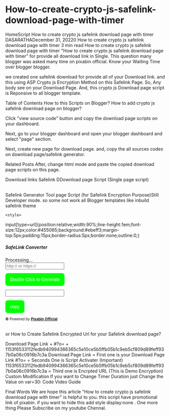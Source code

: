 # How-to-create-crypto-js-safelink-download-page-with-timer
HomeScript
How to create crypto js safelink download page with timer
DASARATHADecember 31, 20220
How to create crypto js safelink download page with timer
3 min read
How to create crypto js safelink download page with timer
"How to create crypto js safelink download page with timer" for provide all download link in Single. This question many blogger was asked many time on pixabin official. Know your Waiting Time over blogger blogger.

we created one safelink download for provide all of your Download link. and this using ASP Crypto js Encryption Method on this Safelink Page. So, Any body see on your Download Page. And, this crypto js Download page script is Reponsive to all blogger template.

Table of Contents
How to this Scripts on Blogger?
How to add crypto js safelink download page on blogger?

Click "view source code" button and copy the download page scripts on your dashboard.

Next, go to your blogger dashboard and open your blogger dashboard and select "page" section.

Next, create new page for download page. and, copy the all sources codes on download page/safelink generator.

Related Posts
After, change html mode and paste the copied download page scripts on this page.

Download links
Safelink DDownload page Script (Single page script)
<style>
  .d-none{display:none;opacity:0!important}.badge{color:#fff;font-size:1.1em;font-weight:800;background-color:#0f0;border-radius:5px;box-decoration-break:clone;display:inline;position:relative;line-height:1.6}.badge{display:inline-flex;justify-content:center;align-items:center;text-align:center;color:#000;height:75px;width:75px;outline:0;border:3px solid #000;border-radius:100%;background-color:#fff;font-size:1.5rem;margin-top:20px}.button{align-items:center;margin:12px 0;padding:10px 15px;border:0;border-radius:8px;line-height:20px;color:#fffdfc;background:#0f0;font-size:14px;white-space:nowrap;max-width:100%}
</style>
<div id="Pixabinprobee" style="display:block;"> <center> <button class="button d-none" id="btngetlink" type="button">Generate Link</button></center></div><center><div id='middle-post'><div id='gotolink'><div class='d-none' id='countdown'> <span class='badge'>30</span> </div><br><div class='d-none' id='alert-done'><p class="note" style="font-size: 0.8125em!important;"><b>Well Done!</b> The requested Your Link is Ready.</p></div></div></div><div> <button class='d-none button' disabled='disabled' id='btn-gotolink' type='button'>Go to link</button></div></center>
<div id="Creator"> <span style="text-align: center; display: none;"><b>©</b> Powered by <a href="http://www.pixabin.com" rel="dofollow" id="creditlink">Pixabin Official</a></span></div>
<script> var countDown = 30;</script>
<script type="text/javascript" src="https://cdn.jsdelivr.net/gh/Pixabin/js@8bc08ff0d2a8ab9b34ebc0c05c85187a604dac65/download-page-pixabin.js" rel="preload"></script>
Safelink Generator Tool page Script (for Safelink Encryption Purpose)Still Developer mode. so some not work all Blogger templates like inbuild safelink theme

    <style>
input[type=url]{position:relative;width:90%;line-height:1em;font-size:12px;color:#455065;background:#ebeff3;margin-top:5px;padding:15px;border-radius:5px;border:none;outline:0;}
</style>
     <h5 class="card-header text-center bg-info text-white rounded-0" > SafeLink Converter </h5> <div class="card-body"> <div id="spinner"> <span class="sr-only">Processing...</span> </div></div><input class="form-control " id="generateurl" placeholder="http:// or https://" type="url"/> <div class="input-group-append"> <button class="btn btn-info button" id="btngenerate" type="button" > Double Click to Generate </button> <div class="modal-body"> <div class="alert alert-success mb-3" id="msg"> </div><input class="form-control form-control-sm" id="resulturl" onclick="this.focus();this.select()" readonly="readonly" type="url"/> <div class="input-group-append"> <button class="btn btn-sm btn-secondary copytoclipboard button" data-clipboard-action="copy" data-clipboard-target="#resulturl" id="copytoclipboard" type="button" > copy </button> </div></div></div><div id="Creator"><span style="text-align:center;font-size: 0.8125em!important;"><b>©</b> Powered by <a href="http://www.pixabin.com" id="creditlink"><b>Pixabin Official</b></a></span></div>
       <script src='https://cdnjs.cloudflare.com/ajax/libs/jquery/3.6.0/jquery.min.js'>  </script>    
      <script type="text/javascript" src="https://cdn.jsdelivr.net/gh/Pixabin/Adblocker@41f012af8c218c6c9473adf2b61be6630c87108a/crypto%20js%20creater.js">
      </script>
    
or
How to Create Safelink Encrypted Url for your Safelink download page?

  Download Page Link + #?o= + 1153f6533112fedb940994366365c5e10ce5b5ffb05b1c9eb5cf809d89feff937b0a06c0916b7c3a
Download Page Link = First one is your Download Page Link
#?o= = Seconds One is Script Activater (Important)
1153f6533112fedb940994366365c5e10ce5b5ffb05b1c9eb5cf809d89feff937b0a06c0916b7c3a = Third one is Encrpted URL (This is Demo Encryption) 
Custom Modification
If you want to Change Timer Duration just Change the Value on var=30: Code
Video Guide

Final Words
We are hope this article "How to create crypto js safelink download page with timer" is helpful to you. this script have promotional link of pixabin. if you want to hide this add style display:none . One more thing Please Subscribe on my youtube Chennal.
